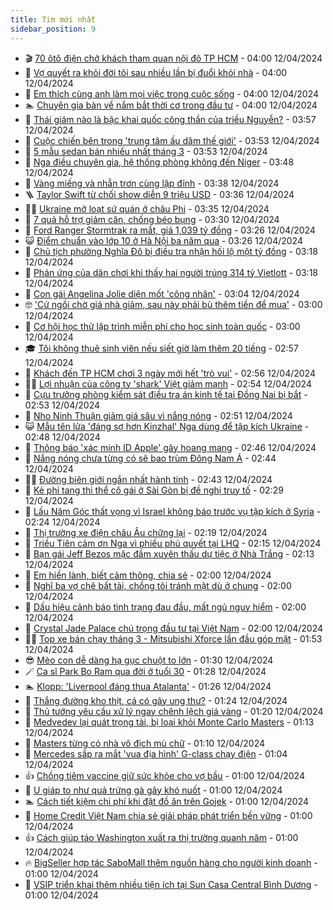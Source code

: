 ```yaml
---
title: Tim mới nhất
sidebar_position: 9
---
```


<!-- vnexpress-tin-moi-nhat:START -->
- 🎬 [70 ôtô điện chở khách tham quan nội đô TP HCM](https://vnexpress.net/70-oto-dien-cho-khach-tham-quan-noi-do-tp-hcm-4733416.html) - 04:00 12/04/2024
- 🐎 [Vợ quyết ra khỏi đời tôi sau nhiều lần bị đuổi khỏi nhà](https://vnexpress.net/vo-quyet-ra-khoi-doi-toi-sau-nhieu-lan-bi-duoi-khoi-nha-4733365.html) - 04:00 12/04/2024
- 🦍 [Em thích cùng anh làm mọi việc trong cuộc sống](https://vnexpress.net/em-thich-cung-anh-lam-moi-viec-trong-cuoc-song-4733333.html) - 04:00 12/04/2024
- 🏊 [Chuyên gia bàn về nắm bắt thời cơ trong đầu tư](https://vnexpress.net/chuyen-gia-ban-ve-nam-bat-thoi-co-trong-dau-tu-4733087.html) - 04:00 12/04/2024
- 🎊 [Thái giám nào là bậc khai quốc công thần của triều Nguyễn?](https://vnexpress.net/thai-giam-nao-la-bac-khai-quoc-cong-than-cua-trieu-nguyen-4733015.html) - 03:57 12/04/2024
- 🎃 [Cuộc chiến bên trong &#39;trung tâm ấu dâm thế giới&#39;](https://vnexpress.net/cuoc-chien-ben-trong-trung-tam-au-dam-the-gioi-4733032.html) - 03:53 12/04/2024
- 🧰 [5 mẫu sedan bán nhiều nhất tháng 3](https://vnexpress.net/oto-xe-may/v-car/doanh-so/5-mau-sedan-ban-nhieu-nhat-thang-3-4733387.html) - 03:53 12/04/2024
- 🔭 [Nga điều chuyên gia, hệ thống phòng không đến Niger](https://vnexpress.net/nga-dieu-chuyen-gia-he-thong-phong-khong-den-niger-4733382.html) - 03:48 12/04/2024
- 🫶 [Vàng miếng và nhẫn trơn cùng lập đỉnh](https://vnexpress.net/vang-mieng-va-nhan-tron-cung-lap-dinh-4733415.html) - 03:38 12/04/2024
- 🪜 [Taylor Swift từ chối show diễn 9 triệu USD](https://vnexpress.net/taylor-swift-tu-choi-show-dien-9-trieu-usd-4733347.html) - 03:36 12/04/2024
- 👨‍🏫 [Ukraine mở loạt sứ quán ở châu Phi](https://vnexpress.net/ukraine-mo-loat-su-quan-o-chau-phi-4733360.html) - 03:35 12/04/2024
- 🎊 [7 quả hỗ trợ giảm cân, chống béo bụng](https://vnexpress.net/7-qua-ho-tro-giam-can-chong-beo-bung-4733247.html) - 03:30 12/04/2024
- 🎊 [Ford Ranger Stormtrak ra mắt, giá 1,039 tỷ đồng](https://vnexpress.net/ford-ranger-stormtrak-ra-mat-gia-1-039-ty-dong-4733321.html) - 03:26 12/04/2024
- 😺 [Điểm chuẩn vào lớp 10 ở Hà Nội ba năm qua](https://vnexpress.net/diem-chuan-vao-lop-10-o-ha-noi-ba-nam-qua-4733105.html) - 03:26 12/04/2024
- 🐘 [Chủ tịch phường Nghĩa Đô bị điều tra nhận hối lộ một tỷ đồng](https://vnexpress.net/chu-tich-phuong-nghia-do-bi-dieu-tra-nhan-hoi-lo-mot-ty-dong-4733406.html) - 03:18 12/04/2024
- 🌁 [Phản ứng của dân chơi khi thấy hai người trúng 314 tỷ Vietlott](https://vnexpress.net/phan-ung-cua-dan-choi-khi-thay-hai-nguoi-trung-314-ty-vietlott-4733419.html) - 03:18 12/04/2024
- 🐲 [Con gái Angelina Jolie diện mốt &#39;công nhân&#39;](https://vnexpress.net/con-gai-angelina-jolie-dien-mot-cong-nhan-4733374.html) - 03:04 12/04/2024
- 🤓 [&#39;Cứ ngồi chờ giá nhà giảm, sau này phải bù thêm tiền để mua&#39;](https://vnexpress.net/cu-ngoi-cho-gia-nha-giam-sau-nay-phai-bu-them-tien-de-mua-4733395.html) - 03:00 12/04/2024
- 💪 [Cơ hội học thử lập trình miễn phí cho học sinh toàn quốc](https://vnexpress.net/co-hoi-hoc-thu-lap-trinh-mien-phi-cho-hoc-sinh-toan-quoc-4733173.html) - 03:00 12/04/2024
- 🎓 [Tôi không thuê sinh viên nếu siết giờ làm thêm 20 tiếng](https://vnexpress.net/toi-khong-thue-sinh-vien-neu-siet-gio-lam-them-20-tieng-4733329.html) - 02:57 12/04/2024
- 🫣 [Khách đến TP HCM chơi 3 ngày mới hết &#39;trò vui&#39;](https://vnexpress.net/khach-den-tp-hcm-choi-3-ngay-moi-het-tro-vui-4733273.html) - 02:56 12/04/2024
- 🧑‍💻 [Lợi nhuận của công ty &#39;shark&#39; Việt giảm mạnh](https://vnexpress.net/loi-nhuan-cua-cong-ty-shark-viet-giam-manh-4733368.html) - 02:54 12/04/2024
- 🐲 [Cựu trưởng phòng kiểm sát điều tra án kinh tế tại Đồng Nai bị bắt](https://vnexpress.net/cuu-truong-phong-kiem-sat-dieu-tra-an-kinh-te-tai-dong-nai-bi-bat-4733385.html) - 02:53 12/04/2024
- 🌝 [Nho Ninh Thuận giảm giá sâu vì nắng nóng](https://vnexpress.net/nho-ninh-thuan-giam-gia-sau-vi-nang-nong-4733153.html) - 02:51 12/04/2024
- 😺 [Mẫu tên lửa &#39;đáng sợ hơn Kinzhal&#39; Nga dùng để tập kích Ukraine](https://vnexpress.net/mau-ten-lua-dang-so-hon-kinzhal-nga-dung-de-tap-kich-ukraine-4733334.html) - 02:48 12/04/2024
- 🐎 [Thông báo &#39;xác minh ID Apple&#39; gây hoang mang](https://vnexpress.net/thong-bao-xac-minh-id-apple-gay-hoang-mang-4733369.html) - 02:46 12/04/2024
- 🎡 [Nắng nóng chưa từng có sẽ bao trùm Đông Nam Á](https://vnexpress.net/nang-nong-chua-tung-co-se-bao-trum-dong-nam-a-4733313.html) - 02:44 12/04/2024
- 👨‍🏫 [Đường biên giới ngắn nhất hành tinh](https://vnexpress.net/duong-bien-gioi-ngan-nhat-hanh-tinh-4732498.html) - 02:43 12/04/2024
- 🦆 [Kẻ phi tang thi thể cô gái ở Sài Gòn bị đề nghị truy tố](https://vnexpress.net/ke-phi-tang-thi-the-co-gai-o-sai-gon-bi-de-nghi-truy-to-4733362.html) - 02:29 12/04/2024
- 🚦 [Lầu Năm Góc thất vọng vì Israel không báo trước vụ tập kích ở Syria](https://vnexpress.net/lau-nam-goc-that-vong-vi-israel-khong-bao-truoc-vu-tap-kich-o-syria-4733328.html) - 02:24 12/04/2024
- 💫 [Thị trường xe điện châu Âu chững lại](https://vnexpress.net/thi-truong-xe-dien-chau-au-chung-lai-4733169.html) - 02:19 12/04/2024
- 🎉 [Triều Tiên cảm ơn Nga vì phiếu phủ quyết tại LHQ](https://vnexpress.net/trieu-tien-cam-on-nga-vi-phieu-phu-quyet-tai-lhq-4733345.html) - 02:15 12/04/2024
- 🌋 [Bạn gái Jeff Bezos mặc đầm xuyên thấu dự tiệc ở Nhà Trắng](https://vnexpress.net/ban-gai-jeff-bezos-mac-dam-xuyen-thau-du-tiec-o-nha-trang-4733350.html) - 02:13 12/04/2024
- 🤖 [Em hiền lành, biết cảm thông, chia sẻ](https://vnexpress.net/em-hien-lanh-biet-cam-thong-chia-se-4733330.html) - 02:00 12/04/2024
- 🦏 [Nghĩ ba vợ chê bất tài, chồng tôi tránh mặt dù ở chung](https://vnexpress.net/nghi-ba-vo-che-bat-tai-chong-toi-tranh-mat-du-o-chung-4732659.html) - 02:00 12/04/2024
- 🦩 [Dấu hiệu cảnh báo tình trạng đau đầu, mất ngủ nguy hiểm](https://vnexpress.net/dau-hieu-canh-bao-tinh-trang-dau-dau-mat-ngu-nguy-hiem-4733303.html) - 02:00 12/04/2024
- 👺 [Crystal Jade Palace chú trọng đầu tư tại Việt Nam](https://vnexpress.net/crystal-jade-palace-chu-trong-dau-tu-tai-viet-nam-4726264.html) - 02:00 12/04/2024
- 🧑‍🏫 [Top xe bán chạy tháng 3 - Mitsubishi Xforce lần đầu góp mặt](https://vnexpress.net/oto-xe-may/v-car/doanh-so/top-xe-ban-chay-thang-3-mitsubishi-xforce-lan-dau-gop-mat-4733336.html) - 01:53 12/04/2024
- 😎 [Mèo con dễ dàng hạ gục chuột to lớn](https://vnexpress.net/meo-con-de-dang-ha-guc-chuot-to-lon-4732086.html) - 01:30 12/04/2024
- 🪄 [Ca sĩ Park Bo Ram qua đời ở tuổi 30](https://vnexpress.net/ca-si-park-bo-ram-qua-doi-o-tuoi-30-4733346.html) - 01:28 12/04/2024
- 🏊 [Klopp: &#39;Liverpool đáng thua Atalanta&#39;](https://vnexpress.net/klopp-liverpool-dang-thua-atalanta-4733315.html) - 01:26 12/04/2024
- 💃 [Thắng đường kho thịt, cá có gây ung thư?](https://vnexpress.net/thang-duong-kho-thit-ca-co-gay-ung-thu-4733130.html) - 01:24 12/04/2024
- 🦆 [Thủ tướng yêu cầu xử lý ngay chênh lệch giá vàng](https://vnexpress.net/thu-tuong-yeu-cau-xu-ly-ngay-chenh-lech-gia-vang-4733338.html) - 01:20 12/04/2024
- 🎊 [Medvedev lại quát trọng tài, bị loại khỏi Monte Carlo Masters](https://vnexpress.net/medvedev-lai-quat-trong-tai-bi-loai-khoi-monte-carlo-masters-4733327.html) - 01:13 12/04/2024
- 👺 [Masters từng có nhà vô địch mù chữ](https://vnexpress.net/masters-tung-co-nha-vo-dich-mu-chu-4733341.html) - 01:10 12/04/2024
- 🎡 [Mercedes sắp ra mắt &#39;vua địa hình&#39; G-class chạy điện](https://vnexpress.net/mercedes-sap-ra-mat-vua-dia-hinh-g-class-chay-dien-4732986.html) - 01:04 12/04/2024
- 👍 [Chồng tiêm vaccine giữ sức khỏe cho vợ bầu](https://vnexpress.net/chong-tiem-vaccine-giu-suc-khoe-cho-vo-bau-4733304.html) - 01:00 12/04/2024
- 🐎 [U giáp to như quả trứng gà gây khó nuốt](https://vnexpress.net/u-giap-to-nhu-qua-trung-ga-gay-kho-nuot-4733274.html) - 01:00 12/04/2024
- 🏊 [Cách tiết kiệm chi phí khi đặt đồ ăn trên Gojek](https://vnexpress.net/cach-tiet-kiem-chi-phi-khi-dat-do-an-tren-gojek-4733243.html) - 01:00 12/04/2024
- 🦩 [Home Credit Việt Nam chia sẻ giải pháp phát triển bền vững](https://vnexpress.net/home-credit-viet-nam-chia-se-giai-phap-phat-trien-ben-vung-4733145.html) - 01:00 12/04/2024
- 👍 [Cách giúp táo Washington xuất ra thị trường quanh năm](https://vnexpress.net/cach-giup-tao-washington-xuat-ra-thi-truong-quanh-nam-4733121.html) - 01:00 12/04/2024
- 🔥 [BigSeller hợp tác SaboMall thêm nguồn hàng cho người kinh doanh](https://vnexpress.net/bigseller-hop-tac-sabomall-them-nguon-hang-cho-nguoi-kinh-doanh-4733095.html) - 01:00 12/04/2024
- 💄 [VSIP triển khai thêm nhiều tiện ích tại Sun Casa Central Bình Dương](https://vnexpress.net/vsip-trien-khai-them-nhieu-tien-ich-tai-sun-casa-central-binh-duong-4733081.html) - 01:00 12/04/2024<!-- vnexpress-tin-moi-nhat:END -->
